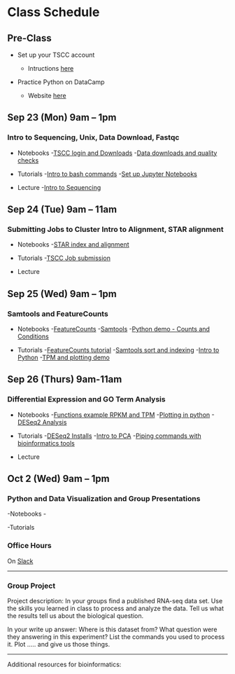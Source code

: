 
# Class Schedule 

## Pre-Class
- Set up your TSCC account
   - Intructions [here]()

- Practice Python on DataCamp
   - Website [here]()

## Sep 23 (Mon) 9am – 1pm 
### Intro to Sequencing, Unix, Data Download, Fastqc
- Notebooks
-[TSCC login and Downloads]() 
-[Data downloads and quality checks]()

- Tutorials
-[Intro to bash commands]()
-[Set up Jupyter Notebooks]()


- Lecture 
-[Intro to Sequencing]()

## Sep 24 (Tue) 9am – 11am
### Submitting Jobs to Cluster Intro to Alignment, STAR alignment

- Notebooks
-[STAR index and alignment]()

- Tutorials
-[TSCC Job submission]()

- Lecture 

## Sep 25 (Wed) 9am – 1pm
### Samtools and FeatureCounts

- Notebooks
-[FeatureCounts]()
-[Samtools]()
-[Python demo - Counts and Conditions]()

- Tutorials 
-[FeatureCounts tutorial]()
-[Samtools sort and indexing]()
-[Intro to Python]()
-[TPM and plotting demo]()


## Sep 26 (Thurs) 9am-11am
### Differential Expression and GO Term Analysis

- Notebooks
-[Functions example RPKM and TPM]()
-[Plotting in python]()
-[DESeq2 Analysis]()

- Tutorials 
-[DESeq2 Installs]()
-[Intro to PCA]()
-[Piping commands with bioinformatics tools]()

- Lecture 

## Oct 2 (Wed) 9am – 1pm
### Python and Data Visualization and Group Presentations 

-Notebooks
-[]()

-Tutorials 



### Office Hours

On [Slack]()

*************************************************************************

### Group Project
 
 Project description: 
 In your groups find a published RNA-seq data set. Use the skills you learned in class to process and analyze the data. Tell us what the results tell us about the biological question.  
 
 In your write up answer:
 Where is this dataset from?
 What question were they answering in this experiment?
 List the commands you used to process it.
 Plot ..... and give us those things. 
 
 
 
*************************************************************************

Additional resources for bioinformatics:





